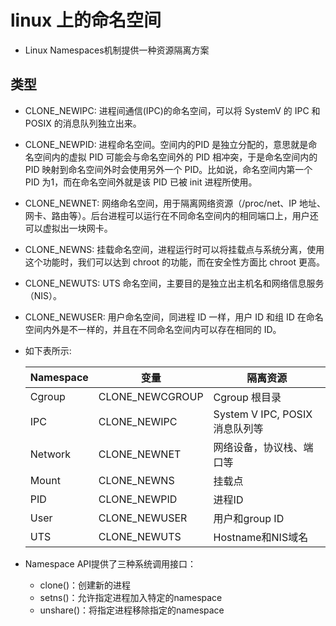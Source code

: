 # linux 上的命名空间

- Linux Namespaces机制提供一种资源隔离方案

## 类型

- CLONE_NEWIPC: 进程间通信(IPC)的命名空间，可以将 SystemV 的 IPC 和 POSIX 的消息队列独立出来。
- CLONE_NEWPID: 进程命名空间。空间内的PID 是独立分配的，意思就是命名空间内的虚拟 PID 可能会与命名空间外的 PID 相冲突，于是命名空间内的 PID 映射到命名空间外时会使用另外一个 PID。比如说，命名空间内第一个 PID 为1，而在命名空间外就是该 PID 已被 init 进程所使用。
- CLONE_NEWNET: 网络命名空间，用于隔离网络资源（/proc/net、IP 地址、网卡、路由等）。后台进程可以运行在不同命名空间内的相同端口上，用户还可以虚拟出一块网卡。
- CLONE_NEWNS: 挂载命名空间，进程运行时可以将挂载点与系统分离，使用这个功能时，我们可以达到 chroot 的功能，而在安全性方面比 chroot 更高。
- CLONE_NEWUTS: UTS 命名空间，主要目的是独立出主机名和网络信息服务（NIS）。
- CLONE_NEWUSER: 用户命名空间，同进程 ID 一样，用户 ID 和组 ID 在命名空间内外是不一样的，并且在不同命名空间内可以存在相同的 ID。

- 如下表所示:

    |Namespace|变量|隔离资源|
    |-|-|-|
    |Cgroup|CLONE_NEWCGROUP|Cgroup 根目录
    |IPC|  CLONE_NEWIPC|System V IPC, POSIX 消息队列等
    |Network|  CLONE_NEWNET|网络设备，协议栈、端口等
    |Mount|CLONE_NEWNS|挂载点
    |PID|  CLONE_NEWPID|进程ID
    |User| CLONE_NEWUSER|  用户和group ID
    |UTS|  CLONE_NEWUTS|Hostname和NIS域名

- Namespace API提供了三种系统调用接口：

    - clone()：创建新的进程
    - setns()：允许指定进程加入特定的namespace
    - unshare()：将指定进程移除指定的namespace

